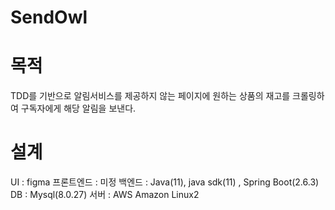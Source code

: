 # SendOwl

# 목적
TDD를 기반으로 알림서비스를 제공하지 않는 페이지에 원하는 상품의 재고를 크롤링하여 구독자에게 해당 알림을 보낸다.

# 설계
UI : figma
프론트엔드 : 미정
백엔드 : Java(11), java sdk(11) , Spring Boot(2.6.3)
DB : Mysql(8.0.27)
서버 : AWS Amazon Linux2
